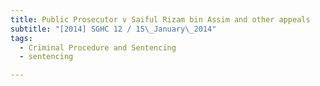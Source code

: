 ```yaml
---
title: Public Prosecutor v Saiful Rizam bin Assim and other appeals 
subtitle: "[2014] SGHC 12 / 15\_January\_2014"
tags:
  - Criminal Procedure and Sentencing
  - sentencing

---
```


